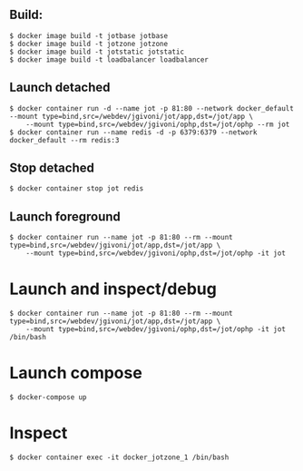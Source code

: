 ## Build:
```
$ docker image build -t jotbase jotbase
$ docker image build -t jotzone jotzone
$ docker image build -t jotstatic jotstatic
$ docker image build -t loadbalancer loadbalancer
```

## Launch detached
```
$ docker container run -d --name jot -p 81:80 --network docker_default --mount type=bind,src=/webdev/jgivoni/jot/app,dst=/jot/app \
    --mount type=bind,src=/webdev/jgivoni/ophp,dst=/jot/ophp --rm jot
$ docker container run --name redis -d -p 6379:6379 --network docker_default --rm redis:3
```
## Stop detached
```
$ docker container stop jot redis
```
## Launch foreground
```
$ docker container run --name jot -p 81:80 --rm --mount type=bind,src=/webdev/jgivoni/jot/app,dst=/jot/app \
    --mount type=bind,src=/webdev/jgivoni/ophp,dst=/jot/ophp -it jot
```

# Launch and inspect/debug
```
$ docker container run --name jot -p 81:80 --rm --mount type=bind,src=/webdev/jgivoni/jot/app,dst=/jot/app \
    --mount type=bind,src=/webdev/jgivoni/ophp,dst=/jot/ophp -it jot /bin/bash
```

# Launch compose
```
$ docker-compose up
```
# Inspect
```
$ docker container exec -it docker_jotzone_1 /bin/bash
```
